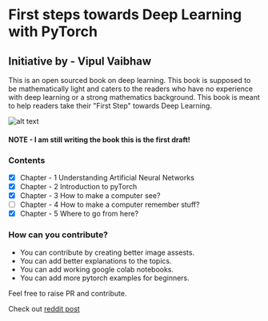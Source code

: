 # First steps towards Deep Learning with PyTorch
## Initiative by - Vipul Vaibhaw

This is an open sourced book on deep learning. This book is supposed to be mathematically light and caters to the readers who have no experience with deep learning or a strong mathematics background. This book is meant to help readers take their "First Step" towards Deep Learning.

![alt text](https://github.com/vaibhawvipul/First-steps-towards-Deep-Learning/blob/master/images/First%20steps%20towards%20deep%20learning%20with%20pytorch%20cover.png "Book Cover")

#### **NOTE** - I am still writing the book this is the first draft!

### Contents 

- [x] Chapter - 1 Understanding Artificial Neural Networks
- [x] Chapter - 2 Introduction to pyTorch
- [x] Chapter - 3 How to make a computer see?
- [ ] Chapter - 4 How to make a computer remember stuff?
- [x] Chapter - 5 Where to go from here?

### How can you contribute? 
- You can contribute by creating better image assests.
- You can add better explanations to the topics. 
- You can add working google colab notebooks.
- You can add more pytorch examples for beginners.

Feel free to raise PR and contribute.

Check out [reddit post](https://www.reddit.com/r/learnmachinelearning/comments/d85isn/i_open_sourced_my_book/)
